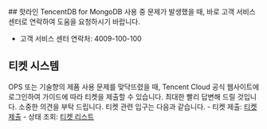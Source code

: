 ﻿﻿## 핫라인TencentDB for MongoDB 사용 중 문제가 발생했을 때, 바로 고객 서비스 센터로 연락하여 도움을 요청하시기 바랍니다.- 고객 서비스 센터 연락처: 4009-100-100## 티켓 시스템OPS 또는 기술향의 제품 사용 문제를 맞닥뜨렸을 때, Tencent Cloud 공식 웹사이트에 로그인하여 가이드에 따라 티켓을 제출할 수 있습니다. 최대한 빨리 답변해 드릴 것입니다. 소중한 의견을 부탁 드립니다.티켓 관련 입구는 다음과 같습니다.- 티켓 제출: [티켓 제출](https://console.cloud.tencent.com/workorder/category)- 상태 조회: [티켓 리스트](https://console.cloud.tencent.com/workorder)